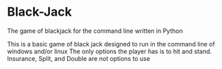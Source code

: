 # Black-Jack
The game of blackjack for the command line written in Python

This is a basic game of black jack designed to run in the command line of windows and/or linux
The only options the player has is to hit and stand. Insurance, Split, and Double are not options to use
